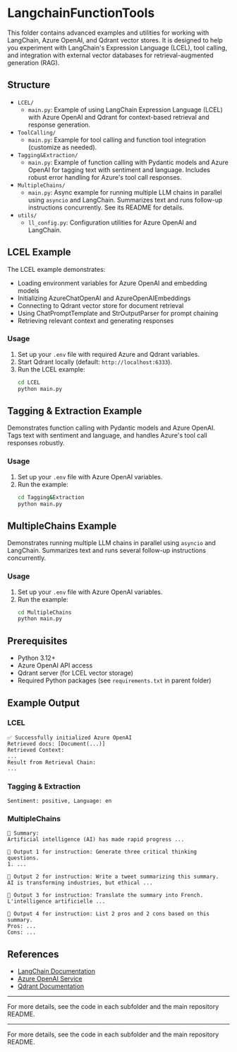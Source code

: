# LangchainFunctionTools

This folder contains advanced examples and utilities for working with LangChain, Azure OpenAI, and Qdrant vector stores. It is designed to help you experiment with LangChain's Expression Language (LCEL), tool calling, and integration with external vector databases for retrieval-augmented generation (RAG).

## Structure

- `LCEL/`
  - `main.py`: Example of using LangChain Expression Language (LCEL) with Azure OpenAI and Qdrant for context-based retrieval and response generation.
- `ToolCalling/`
  - `main.py`: Example for tool calling and function tool integration (customize as needed).
- `Tagging&Extraction/`
  - `main.py`: Example of function calling with Pydantic models and Azure OpenAI for tagging text with sentiment and language. Includes robust error handling for Azure's tool call responses.
- `MultipleChains/`
  - `main.py`: Async example for running multiple LLM chains in parallel using `asyncio` and LangChain. Summarizes text and runs follow-up instructions concurrently. See its README for details.
- `utils/`
  - `ll_config.py`: Configuration utilities for Azure OpenAI and LangChain.

## LCEL Example

The LCEL example demonstrates:
- Loading environment variables for Azure OpenAI and embedding models
- Initializing AzureChatOpenAI and AzureOpenAIEmbeddings
- Connecting to Qdrant vector store for document retrieval
- Using ChatPromptTemplate and StrOutputParser for prompt chaining
- Retrieving relevant context and generating responses

### Usage
1. Set up your `.env` file with required Azure and Qdrant variables.
2. Start Qdrant locally (default: `http://localhost:6333`).
3. Run the LCEL example:
   ```bash
   cd LCEL
   python main.py
   ```

## Tagging & Extraction Example

Demonstrates function calling with Pydantic models and Azure OpenAI. Tags text with sentiment and language, and handles Azure's tool call responses robustly.

### Usage
1. Set up your `.env` file with Azure OpenAI variables.
2. Run the example:
   ```bash
   cd Tagging&Extraction
   python main.py
   ```

## MultipleChains Example

Demonstrates running multiple LLM chains in parallel using `asyncio` and LangChain. Summarizes text and runs several follow-up instructions concurrently.

### Usage
1. Set up your `.env` file with Azure OpenAI variables.
2. Run the example:
   ```bash
   cd MultipleChains
   python main.py
   ```

## Prerequisites
- Python 3.12+
- Azure OpenAI API access
- Qdrant server (for LCEL vector storage)
- Required Python packages (see `requirements.txt` in parent folder)

## Example Output
### LCEL
```
✅ Successfully initialized Azure OpenAI
Retrieved docs: [Document(...)]
Retrieved Context:
...
Result from Retrieval Chain:
...
```
### Tagging & Extraction
```
Sentiment: positive, Language: en
```
### MultipleChains
```
🔹 Summary:
Artificial intelligence (AI) has made rapid progress ...

🔸 Output 1 for instruction: Generate three critical thinking questions.
1. ...

🔸 Output 2 for instruction: Write a tweet summarizing this summary.
AI is transforming industries, but ethical ...

🔸 Output 3 for instruction: Translate the summary into French.
L'intelligence artificielle ...

🔸 Output 4 for instruction: List 2 pros and 2 cons based on this summary.
Pros: ...
Cons: ...
```


## References
- [LangChain Documentation](https://python.langchain.com/docs/get_started/introduction)
- [Azure OpenAI Service](https://azure.microsoft.com/en-us/products/cognitive-services/openai-service)
- [Qdrant Documentation](https://qdrant.tech/documentation/)

---

For more details, see the code in each subfolder and the main repository README.

---

For more details, see the code in each subfolder and the main repository README.

